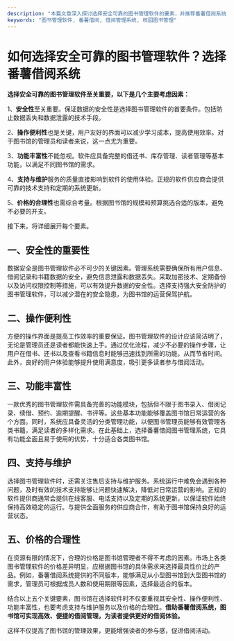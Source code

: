 ```yaml
---
description: "本篇文章深入探讨选择安全可靠的图书管理软件的要素，并推荐番薯借阅系统作为优质选择。"
keywords: "图书管理软件, 番薯借阅, 借阅管理系统, 校园图书管理"
---
```

# 如何选择安全可靠的图书管理软件？选择番薯借阅系统

**选择安全可靠的图书管理软件至关重要，以下是几个主要考虑因素：**

1、**安全性**至关重要。保证数据的安全性是选择图书管理软件的首要条件。包括防止数据丢失和数据泄露的技术手段。

2、**操作便利性**也是关键，用户友好的界面可以减少学习成本，提高使用效率。对于图书馆的管理员和读者来说，这一点尤为重要。

3、**功能丰富性**不能忽视。软件应具备完整的借还书、库存管理、读者管理等基本功能，以满足不同图书馆的需求。

4、**支持与维护**服务的质量直接影响到软件的使用体验。正规的软件供应商会提供可靠的技术支持和定期的系统更新。

5、**价格的合理性**也需综合考量。根据图书馆的规模和预算挑选合适的版本，避免不必要的开支。

接下来，将详细展开每个要素。

## 一、安全性的重要性

数据安全是图书管理软件必不可少的关键因素。管理系统需要确保所有用户信息、借阅记录和书籍数据的安全，避免信息泄露和数据丢失。采取加密技术、定期备份以及访问权限控制等措施，可以有效提升数据的安全性。选择支持强大安全防护的图书管理软件，可以减少潜在的安全隐患，为图书馆的运营保驾护航。

## 二、操作便利性

方便的操作界面是提高工作效率的重要保证。图书管理软件的设计应该简洁明了，无论是管理员还是读者都能快速上手。通过优化流程，减少不必要的操作步骤，让用户在借书、还书以及查看书籍信息时能够迅速找到所需的功能，从而节省时间。此外，良好的用户体验能够提升使用满意度，吸引更多读者参与借阅活动。

## 三、功能丰富性

一款优秀的图书管理软件需具备完善的功能模块，包括但不限于图书录入、借阅记录、续借、预约、逾期提醒、书评等。这些基本功能能够覆盖图书馆日常运营的各个方面。同时，系统应具备灵活的分类管理功能，以便图书管理员能够有效管理各类书籍，满足读者的多样化需求。在此基础上，选择番薯借阅图书管理系统，它具有功能全面且易于使用的优势，十分适合各类图书馆。

## 四、支持与维护

选择图书管理软件时，还需关注售后支持与维护服务。系统运行中难免会遇到各种问题，及时有效的技术支持能够让问题快速解决，降低对日常运营的影响。正规的软件提供商通常会提供在线客服、电话支持以及定期的系统更新，以保证软件始终保持高效稳定的运行。与提供全面服务的供应商合作，有助于图书馆保持良好的运营状态。

## 五、价格的合理性

在资源有限的情况下，合理的价格是图书馆管理者不得不考虑的因素。市场上各类图书管理软件的价格差异明显，应根据图书馆的具体需求来选择最具性价比的产品。例如，番薯借阅系统提供的不同版本，能够满足从小型图书馆到大型图书馆的需求，管理员可根据成员人数和使用期限等因素，选择最适合的版本。

结合以上五个关键要素，图书馆在选择软件时不仅要重视其安全性、操作便利性、功能丰富性，也要考虑支持与维护服务以及价格的合理性。**借助番薯借阅系统，图书馆可实现高效、便捷的借阅管理，为读者提供更好的借阅体验。**

这样不仅提高了图书馆的管理效果，更能增强读者的参与感，促进借阅活动。
